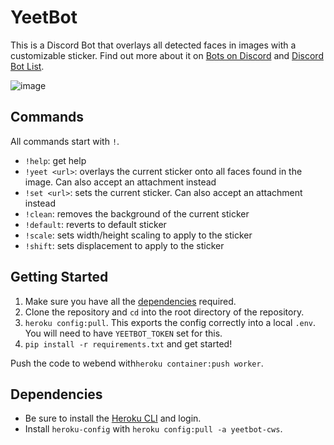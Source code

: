 # YeetBot

This is a Discord Bot that overlays all detected faces in images with a customizable sticker. Find out more about it on [Bots on Discord](https://bots.ondiscord.xyz/bots/563019457367375882) and [Discord Bot List](https://discordbots.org/bot/563019457367375882).  

![image](https://media.giphy.com/media/fs9AJxWGFy56YmcHTp/giphy.gif)

## Commands

All commands start with `!`.

- `!help`: get help
- `!yeet <url>`: overlays the current sticker onto all faces found in the image. Can also accept an attachment instead
- `!set <url>`: sets the current sticker. Can also accept an attachment instead
- `!clean`: removes the background of the current sticker
- `!default`: reverts to default sticker
- `!scale`: sets width/height scaling to apply to the sticker
- `!shift`: sets displacement to apply to the sticker


## Getting Started

1. Make sure you have all the [dependencies](#dependencies) required.
2. Clone the repository and `cd` into the root directory of the repository.
3. `heroku config:pull`. This exports the config correctly into a local `.env`. You will need to have `YEETBOT_TOKEN` set for this. 
4. `pip install -r requirements.txt` and get started!

Push the code to webend with```heroku container:push worker```.

## Dependencies

- Be sure to install the [Heroku CLI](https://devcenter.heroku.com/articles/heroku-cli#download-and-install) and login.
- Install `heroku-config` with `heroku config:pull -a yeetbot-cws`.
